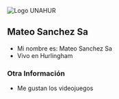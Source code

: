 ![Logo UNAHUR](./UNAHUR.png)

## Mateo Sanchez Sa

- Mi nombre es: Mateo Sanchez Sa
- Vivo en Hurlingham


### Otra Información
- Me gustan los videojuegos
